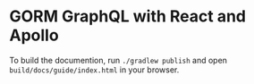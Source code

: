 # GORM GraphQL with React and Apollo

To build the documention, run `./gradlew publish` and open `build/docs/guide/index.html` in your browser.
